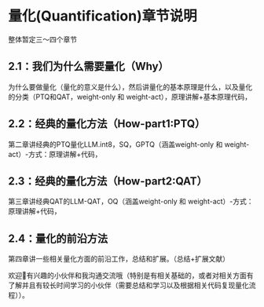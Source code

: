 # 量化(Quantification)章节说明

整体暂定三～四个章节

## 2.1：我们为什么需要量化（Why）
为什么要做量化（量化的意义是什么），然后讲量化的基本原理是什么，以及量化的分类（PTQ和QAT，weight-only 和 weight-act），原理讲解+基本原理代码，

## 2.2：经典的量化方法（How-part1:PTQ）
第二章讲经典的PTQ量化LLM.int8，SQ，GPTQ（涵盖weight-only 和 weight-act）-方式：原理讲解+代码，

## 2.3：经典的量化方法（How-part2:QAT）
第三章讲经典QAT的LLM-QAT，OQ（涵盖weight-only 和 weight-act）-方式：原理讲解+代码，

## 2.4：量化的前沿方法
第四章讲一些相关量化方面的前沿工作，总结和扩展。（总结+扩展文献）

欢迎👏有兴趣的小伙伴和我沟通交流哦（特别是有相关基础的，或者对相关方面有了解并且有较长时间学习的小伙伴（需要总结和学习以及根据相关代码复现量化流程））。
